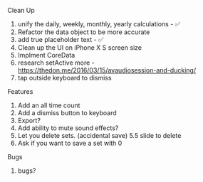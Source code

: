 Clean Up
1. unify the daily, weekly, monthly, yearly calculations - ✅
2. Refactor the data object to be more accurate
3. add true placeholder text - ✅
4. Clean up the UI on iPhone X S screen size
5. Implment CoreData
6. research setActive more - https://thedon.me/2016/03/15/avaudiosession-and-ducking/
7. tap outside keyboard to dismiss


Features
1. Add an all time count
2. Add a dismiss button to keyboard 
3. Export?
4. Add ability to mute sound effects?
5. Let you delete sets. (accidental save)
5.5 slide to delete 
6. Ask if you want to save a set with 0

Bugs
1. bugs? 
